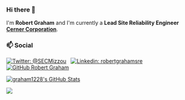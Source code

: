 ### Hi there 👋

I'm **Robert Graham** and I'm currently a **Lead Site Reliability Engineer [Cerner Corporation](https://github.com/cerner)**.

### 📫 Social
[![Twitter: @SECMizzou](https://img.shields.io/twitter/follow/SECMizzou?style=social)](https://twitter.com/SECMizzou) &nbsp;
[![Linkedin: robertgrahamsre](https://img.shields.io/badge/robertgrahamsre-blue?style=flat-square&logo=Linkedin&logoColor=white&link=https://www.linkedin.com/in/robertgrahamsre)](https://www.linkedin.com/in/robertgrahamsre) &nbsp;
[![GitHub Robert Graham](https://img.shields.io/github/followers/graham1228?label=follow&style=social)](https://github.com/graham1228)

[![graham1228's GitHub Stats](https://github-readme-stats.vercel.app/api?username=graham1228&show_icons=true)](https://github.com/graham1228)

![](https://visitor-badge.glitch.me/badge?page_id=graham1228.graham1228)

<!--
**graham1228/graham1228** is a ✨ _special_ ✨ repository because its `README.md` (this file) appears on your GitHub profile.

Here are some ideas to get you started:

- 🔭 I’m currently working on ...
- 🌱 I’m currently learning ...
- 👯 I’m looking to collaborate on ...
- 🤔 I’m looking for help with ...
- 💬 Ask me about ...
- 📫 How to reach me: ...
- 😄 Pronouns: ...
- ⚡ Fun fact: ...
-->
